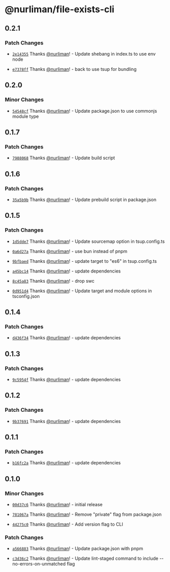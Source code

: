 # @nurliman/file-exists-cli

## 0.2.1

### Patch Changes

- [`2e14355`](https://github.com/nurliman/file-exists-cli/commit/2e14355cfd1a25b0282decbbc709cbccff3eacda) Thanks [@nurliman](https://github.com/nurliman)! - Update shebang in index.ts to use env node

- [`e7378ff`](https://github.com/nurliman/file-exists-cli/commit/e7378ff135e125994243d10464f9bf3a0c2f3c9b) Thanks [@nurliman](https://github.com/nurliman)! - back to use tsup for bundling

## 0.2.0

### Minor Changes

- [`54548cf`](https://github.com/nurliman/file-exists-cli/commit/54548cf92b85aec4ee96e04bd44f327c86dca973) Thanks [@nurliman](https://github.com/nurliman)! - Update package.json to use commonjs module type

## 0.1.7

### Patch Changes

- [`7988068`](https://github.com/nurliman/file-exists-cli/commit/7988068b9a6955bd003573adfd197032caed1e9e) Thanks [@nurliman](https://github.com/nurliman)! - Update build script

## 0.1.6

### Patch Changes

- [`35a5b9b`](https://github.com/nurliman/file-exists-cli/commit/35a5b9bbb444248ef1fe2c859dce975a703dbef5) Thanks [@nurliman](https://github.com/nurliman)! - Update prebuild script in package.json

## 0.1.5

### Patch Changes

- [`1d5dde7`](https://github.com/nurliman/file-exists-cli/commit/1d5dde75ee7a4bf36bd2f42826ebc44d59bf1495) Thanks [@nurliman](https://github.com/nurliman)! - Update sourcemap option in tsup.config.ts

- [`0a6d27a`](https://github.com/nurliman/file-exists-cli/commit/0a6d27ae2947a77b1af197ee17e00fd72ba4abed) Thanks [@nurliman](https://github.com/nurliman)! - use bun instead of pnpm

- [`9bfbaed`](https://github.com/nurliman/file-exists-cli/commit/9bfbaedb20e48944763c4e19cc3f59a4a326c049) Thanks [@nurliman](https://github.com/nurliman)! - update target to "es6" in tsup.config.ts

- [`a45bc14`](https://github.com/nurliman/file-exists-cli/commit/a45bc14bdbaeefafbcaefd2aaa62d3f7b86a6b09) Thanks [@nurliman](https://github.com/nurliman)! - update dependencies

- [`8c45a83`](https://github.com/nurliman/file-exists-cli/commit/8c45a83db4fcd5f5a82d1e73ca1dc340f7be42c7) Thanks [@nurliman](https://github.com/nurliman)! - drop swc

- [`0d951d4`](https://github.com/nurliman/file-exists-cli/commit/0d951d4dcd84a98cf21e209c9af9d68c65058095) Thanks [@nurliman](https://github.com/nurliman)! - Update target and module options in tsconfig.json

## 0.1.4

### Patch Changes

- [`d436f34`](https://github.com/nurliman/file-exists-cli/commit/d436f343261c0cede09987c21bc7ef9d3b07c8a2) Thanks [@nurliman](https://github.com/nurliman)! - update dependencies

## 0.1.3

### Patch Changes

- [`9c5954f`](https://github.com/nurliman/file-exists-cli/commit/9c5954fca62703b373b2e9e1b789481e99129727) Thanks [@nurliman](https://github.com/nurliman)! - update dependencies

## 0.1.2

### Patch Changes

- [`9b37691`](https://github.com/nurliman/file-exists-cli/commit/9b37691036a6b7984d38c03f3984fccaac35400a) Thanks [@nurliman](https://github.com/nurliman)! - update dependencies

## 0.1.1

### Patch Changes

- [`b16fc2a`](https://github.com/nurliman/file-exists-cli/commit/b16fc2adef87778f77413f7fad98928f07be1256) Thanks [@nurliman](https://github.com/nurliman)! - update dependencies

## 0.1.0

### Minor Changes

- [`00d37c6`](https://github.com/nurliman/file-exists-cli/commit/00d37c60bbdf316de9be40c5d002be9fadc488c2) Thanks [@nurliman](https://github.com/nurliman)! - initial release

- [`781067a`](https://github.com/nurliman/file-exists-cli/commit/781067af44f4032d6425856ab75ac5beb40372bd) Thanks [@nurliman](https://github.com/nurliman)! - Remove "private" flag from package.json

- [`44275c0`](https://github.com/nurliman/file-exists-cli/commit/44275c0db210d955f80d3b1cf2d322ab5ac52195) Thanks [@nurliman](https://github.com/nurliman)! - Add version flag to CLI

### Patch Changes

- [`a566883`](https://github.com/nurliman/file-exists-cli/commit/a566883beec5e4de731a87171ab6bae31a3a32f1) Thanks [@nurliman](https://github.com/nurliman)! - Update package.json with pnpm

- [`c3d36c2`](https://github.com/nurliman/file-exists-cli/commit/c3d36c2d34b78b56c7ffd6d1884c750741573463) Thanks [@nurliman](https://github.com/nurliman)! - Update lint-staged command to include --no-errors-on-unmatched flag
